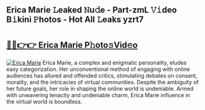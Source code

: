 ## Erica Marie 𝙻eaked 𝙽u𝚍e - Part-zmL 𝚅𝚒deo B𝚒kini 𝙿hotos - Hot All 𝙻eaks yzrt7

# <h2><a href="http://ld0ad7h.urlbe.top/?page=Erica+Marie">🔗🔗👉👉 Erica Marie P𝚑oto𝚜Vid𝚎o</a></h2>

[![Erica Marie](https://i.imgur.com/eBuTRDB.gif)](http://ld0ad7h.urlbe.top/?page=Erica+Marie)
Erica Marie, a complex and enigmatic personality, eludes easy categorization. Her unconventional method of engaging with online audiences has allured and offended critics, stimulating debates on consent, morality, and the intricacies of virtual communities. Despite the ambiguity of her future goals, her role in shaping the online world is undeniable. Armed with unwavering tenacity and undeniable charm, Erica Marie influence in the virtual world is boundless.
